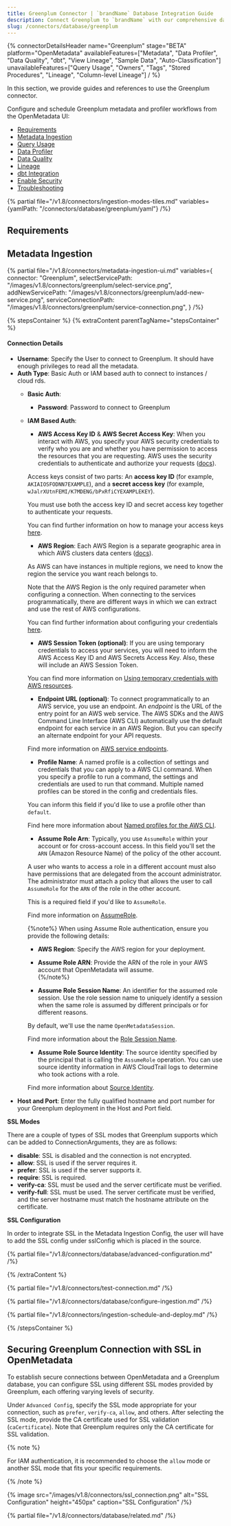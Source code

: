 ```yaml
---
title: Greenplum Connector | `brandName` Database Integration Guide
description: Connect Greenplum to `brandName` with our comprehensive database connector guide. Setup instructions, configuration details, and metadata extraction made simple.
slug: /connectors/database/greenplum
---
```


{% connectorDetailsHeader
name="Greenplum"
stage="BETA"
platform="OpenMetadata"
availableFeatures=["Metadata", "Data Profiler", "Data Quality", "dbt", "View Lineage", "Sample Data", "Auto-Classification"]
unavailableFeatures=["Query Usage", "Owners", "Tags", "Stored Procedures", "Lineage", "Column-level Lineage"]
/ %}

In this section, we provide guides and references to use the Greenplum connector.

Configure and schedule Greenplum metadata and profiler workflows from the OpenMetadata UI:

- [Requirements](#requirements)
- [Metadata Ingestion](#metadata-ingestion)
- [Query Usage](/connectors/ingestion/workflows/usage)
- [Data Profiler](/how-to-guides/data-quality-observability/profiler/workflow)
- [Data Quality](/how-to-guides/data-quality-observability/quality)
- [Lineage](/how-to-guides/data-lineage/workflow)
- [dbt Integration](/connectors/ingestion/workflows/dbt)
- [Enable Security](#securing-greenplum-connection-with-ssl-in-openmetadata)
- [Troubleshooting](/connectors/database/greenplum/troubleshooting)

{% partial file="/v1.8/connectors/ingestion-modes-tiles.md" variables={yamlPath: "/connectors/database/greenplum/yaml"} /%}

## Requirements

## Metadata Ingestion

{% partial 
  file="/v1.8/connectors/metadata-ingestion-ui.md" 
  variables={
    connector: "Greenplum", 
    selectServicePath: "/images/v1.8/connectors/greenplum/select-service.png",
    addNewServicePath: "/images/v1.8/connectors/greenplum/add-new-service.png",
    serviceConnectionPath: "/images/v1.8/connectors/greenplum/service-connection.png",
} 
/%}

{% stepsContainer %}
{% extraContent parentTagName="stepsContainer" %}

#### Connection Details

- **Username**: Specify the User to connect to Greenplum. It should have enough privileges to read all the metadata.
- **Auth Type**: Basic Auth or IAM based auth to connect to instances / cloud rds.
  - **Basic Auth**: 
    - **Password**: Password to connect to Greenplum
  - **IAM Based Auth**: 
    - **AWS Access Key ID** & **AWS Secret Access Key**: When you interact with AWS, you specify your AWS security credentials to verify who you are and whether you have
  permission to access the resources that you are requesting. AWS uses the security credentials to authenticate and
  authorize your requests ([docs](https://docs.aws.amazon.com/IAM/latest/UserGuide/security-creds.html)).

    Access keys consist of two parts: An **access key ID** (for example, `AKIAIOSFODNN7EXAMPLE`), and a **secret access key** (for example, `wJalrXUtnFEMI/K7MDENG/bPxRfiCYEXAMPLEKEY`).

    You must use both the access key ID and secret access key together to authenticate your requests.

    You can find further information on how to manage your access keys [here](https://docs.aws.amazon.com/IAM/latest/UserGuide/id_credentials_access-keys.html).

    - **AWS Region**: Each AWS Region is a separate geographic area in which AWS clusters data centers ([docs](https://docs.aws.amazon.com/AmazonRDS/latest/UserGuide/Concepts.RegionsAndAvailabilityZones.html)).

    As AWS can have instances in multiple regions, we need to know the region the service you want reach belongs to.

    Note that the AWS Region is the only required parameter when configuring a connection. When connecting to the
    services programmatically, there are different ways in which we can extract and use the rest of AWS configurations.

    You can find further information about configuring your credentials [here](https://boto3.amazonaws.com/v1/documentation/api/latest/guide/credentials.html#configuring-credentials).

    - **AWS Session Token (optional)**: If you are using temporary credentials to access your services, you will need to inform the AWS Access Key ID
      and AWS Secrets Access Key. Also, these will include an AWS Session Token.

    You can find more information on [Using temporary credentials with AWS resources](https://docs.aws.amazon.com/IAM/latest/UserGuide/id_credentials_temp_use-resources.html).

    - **Endpoint URL (optional)**: To connect programmatically to an AWS service, you use an endpoint. An *endpoint* is the URL of the
      entry point for an AWS web service. The AWS SDKs and the AWS Command Line Interface (AWS CLI) automatically use the
      default endpoint for each service in an AWS Region. But you can specify an alternate endpoint for your API requests.

    Find more information on [AWS service endpoints](https://docs.aws.amazon.com/general/latest/gr/rande.html).

    - **Profile Name**: A named profile is a collection of settings and credentials that you can apply to a AWS CLI command.
      When you specify a profile to run a command, the settings and credentials are used to run that command.
      Multiple named profiles can be stored in the config and credentials files.

    You can inform this field if you'd like to use a profile other than `default`.

    Find here more information about [Named profiles for the AWS CLI](https://docs.aws.amazon.com/cli/latest/userguide/cli-configure-profiles.html).

    - **Assume Role Arn**: Typically, you use `AssumeRole` within your account or for cross-account access. In this field you'll set the
      `ARN` (Amazon Resource Name) of the policy of the other account.

    A user who wants to access a role in a different account must also have permissions that are delegated from the account
    administrator. The administrator must attach a policy that allows the user to call `AssumeRole` for the `ARN` of the role in the other account.

    This is a required field if you'd like to `AssumeRole`.

    Find more information on [AssumeRole](https://docs.aws.amazon.com/STS/latest/APIReference/API_AssumeRole.html).

    {%note%}
    When using Assume Role authentication, ensure you provide the following details:  
    - **AWS Region**: Specify the AWS region for your deployment.  
    - **Assume Role ARN**: Provide the ARN of the role in your AWS account that OpenMetadata will assume.  
    {%/note%}

    - **Assume Role Session Name**: An identifier for the assumed role session. Use the role session name to uniquely identify a session when the same role
      is assumed by different principals or for different reasons.

    By default, we'll use the name `OpenMetadataSession`.

    Find more information about the [Role Session Name](https://docs.aws.amazon.com/STS/latest/APIReference/API_AssumeRole.html#:~:text=An%20identifier%20for%20the%20assumed%20role%20session.).

    - **Assume Role Source Identity**: The source identity specified by the principal that is calling the `AssumeRole` operation. You can use source identity
      information in AWS CloudTrail logs to determine who took actions with a role.

    Find more information about [Source Identity](https://docs.aws.amazon.com/STS/latest/APIReference/API_AssumeRole.html#:~:text=Required%3A%20No-,SourceIdentity,-The%20source%20identity).
- **Host and Port**: Enter the fully qualified hostname and port number for your Greenplum deployment in the Host and Port field.


**SSL Modes**

There are a couple of types of SSL modes that Greenplum supports which can be added to ConnectionArguments, they are as follows:
- **disable**: SSL is disabled and the connection is not encrypted.
- **allow**: SSL is used if the server requires it.
- **prefer**: SSL is used if the server supports it.
- **require**: SSL is required.
- **verify-ca**: SSL must be used and the server certificate must be verified.
- **verify-full**: SSL must be used. The server certificate must be verified, and the server hostname must match the hostname attribute on the certificate.

**SSL Configuration**

In order to integrate SSL in the Metadata Ingestion Config, the user will have to add the SSL config under sslConfig which is placed in the source.

{% partial file="/v1.8/connectors/database/advanced-configuration.md" /%}

{% /extraContent %}

{% partial file="/v1.8/connectors/test-connection.md" /%}

{% partial file="/v1.8/connectors/database/configure-ingestion.md" /%}

{% partial file="/v1.8/connectors/ingestion-schedule-and-deploy.md" /%}

{% /stepsContainer %}

## Securing Greenplum Connection with SSL in OpenMetadata

To establish secure connections between OpenMetadata and a Greenplum database, you can configure SSL using different SSL modes provided by Greenplum, each offering varying levels of security.

Under `Advanced Config`, specify the SSL mode appropriate for your connection, such as `prefer`, `verify-ca`, `allow`, and others. After selecting the SSL mode, provide the CA certificate used for SSL validation (`caCertificate`). Note that Greenplum requires only the CA certificate for SSL validation.

{% note %}

For IAM authentication, it is recommended to choose the `allow` mode or another SSL mode that fits your specific requirements.

{% /note %}

{% image
  src="/images/v1.8/connectors/ssl_connection.png"
  alt="SSL Configuration"
  height="450px"
  caption="SSL Configuration" /%}

{% partial file="/v1.8/connectors/database/related.md" /%}
